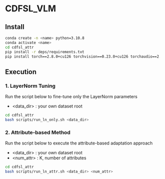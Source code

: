 # CDFSL_VLM
##  Install
```bash
conda create -n <name> python=3.10.8
conda activate <name>
cd cdfsl_attr
pip install -r deps/requirements.txt
pip install torch==2.8.0+cu126 torchvision==0.23.0+cu126 torchaudio==2.8.0 --extra-index-url https://download.pytorch.org/whl/cu126
```

##  Execution

### 1. LayerNorm Tuning
Run the script below to fine-tune only the LayerNorm parameters
- <data_dir> : your own dataset root
```bash
cd cdfsl_attr
bash scripts/run_ln_only.sh <data_dir>
```

### 2. Attribute-based Method
Run the script below to execute the attribute-based adaptation approach
- <data_dir> : your own dataset root
- <num_attr> : K, number of attributes
```bash
cd cdfsl_attr
bash scripts/run_ln_attr.sh <data_dir> <num_attr>
```
